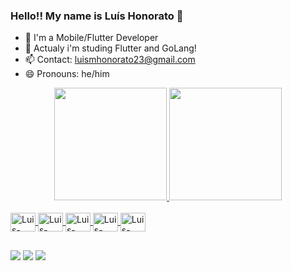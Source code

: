 ### Hello!! My name is Luís Honorato 👋

- 🔭 I'm a Mobile/Flutter Developer
- 🌱 Actualy i'm studing Flutter and GoLang!
- 📫 Contact: luismhonorato23@gmail.com
- 😄 Pronouns: he/him

<div align="center">
  <a href="https://github.com/Luis-Honorato">
  <img height="180em" src="https://github-readme-stats.vercel.app/api?username=Luis-Honorato&show_icons=true&theme=dracula&include_all_commits=true&count_private=true"/>
  <img height="180em" src="https://github-readme-stats.vercel.app/api/top-langs/?username=Luis-Honorato&layout=compact&langs_count=7&theme=dracula"/>
</div>
<div style="display: inline_block"><br>
  <img align="center" alt="Luis-Dart" height="30" width="40" src="https://cdn.jsdelivr.net/gh/devicons/devicon/icons/dart/dart-plain.svg" />
  <img align="center" alt="Luis-Flutter" height="30" width="40" src="https://cdn.jsdelivr.net/gh/devicons/devicon/icons/flutter/flutter-original.svg" />
  <img align="center" alt="Luis-GoLang" height="30" width="40" src="https://cdn.jsdelivr.net/gh/devicons/devicon/icons/go/go-original-wordmark.svg" />
  <img align="center" alt="Luis-Android" height="30" width="40" src="https://cdn.jsdelivr.net/gh/devicons/devicon/icons/android/android-original.svg" />
  <img align="center" alt="Luis-IOS" height="30" width="40" src="https://cdn.jsdelivr.net/gh/devicons/devicon/icons/apple/apple-original.svg" />
 
  
</div>
  
  ##
  
  <div> 

  <a href="https://instagram.com/luis_honorato.dev" target="_blank"><img src="https://img.shields.io/badge/-Instagram-%23E4405F?style=for-the-badge&logo=instagram&logoColor=white" target="_blank"></a>
  <a href = "mailto:luismhonorato23@gmail.com"><img src="https://img.shields.io/badge/-Gmail-%23333?style=for-the-badge&logo=gmail&logoColor=white" target="_blank"></a>
  <a href="https://www.linkedin.com/in/Luis-Honorato/" target="_blank"><img src="https://img.shields.io/badge/-LinkedIn-%230077B5?style=for-the-badge&logo=linkedin&logoColor=white" target="_blank"></a> 
    
 
</div>
